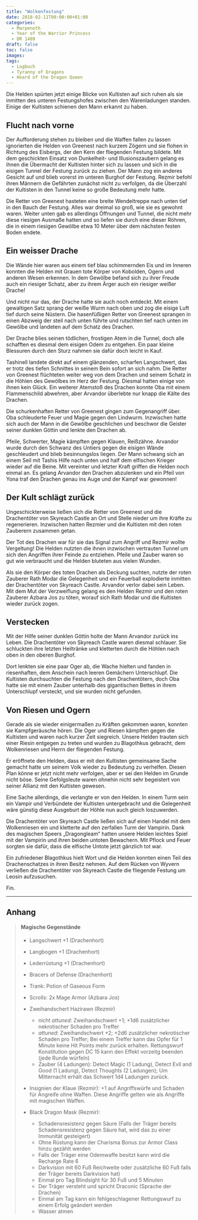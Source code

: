 ```yaml
---
title: "Wolkenfestung"
date: 2018-02-11T00:00:00+01:00
categories:
  - Marpenoth
  - Year of the Warrior Princess
  - DR 1489
draft: false
toc: false
images:
tags: 
  - Logbuch
  - Tyranny of Dragons
  - Hoard of the Dragon Queen
---
```


Die Helden spürten jetzt einige Blicke von Kultisten auf sich ruhen als sie inmitten des unteren Festungshofes zwischen den Warenladungen standen. Einige der Kultisten schienen den Mann erkannt zu haben. 

## Flucht nach vorne

Der Aufforderung stehen zu bleiben und die Waffen fallen zu lassen ignorierten die Helden von Greenest nach kurzem Zögern und sie flohen in Richtung des Eisbergs, der den Kern der fliegenden Festung bildete. Mit dem geschickten Einsatz von Dunkelheit- und Illusionszaubern gelang es ihnen die Übermacht der Kultisten hinter sich zu lassen und sich in die eisigen Tunnel der Festung zurück zu ziehen. Der Mann zog ein anderes Gesicht auf und blieb vorerst im unteren Burghof der Festung. Rezmir befohl ihren Männern die Gefährten zunächst nicht zu verfolgen, da die Überzahl der Kultisten in den Tunnel keine so große Bedeutung mehr hatte.

Die Retter von Greenest hasteten eine breite Wendeltreppe nach unten tief in den Bauch der Festung. Alles war dreimal so groß, wie sie es gewohnt waren. Weiter unten gab es allerdings Öffnungen und Tunnel, die nicht mehr diese riesigen Ausmaße hatten und so liefen sie durch eine dieser Röhren, die in einem riesigen Gewölbe etwa 10 Meter über dem nächsten festen Boden endete.

## Ein weisser Drache

Die Wände hier waren aus einem tief blau schimmernden Eis und im Inneren konnten die Helden mit Grauen tote Körper von Kobolden, Ogern und anderen Wesen erkennen. In dem Gewölbe befand sich zu ihrer Freude auch ein riesiger Schatz, aber zu ihrem Ärger auch ein riesiger weißer Drache!

Und nicht nur das, der Drache hatte sie auch noch entdeckt. Mit einem gewaltigen Satz sprang der weiße Wurm nach oben und zog die eisige Luft tief durch seine Nüstern. Die hasenfüßigen Retter von Greenest sprangen in einen Abzweig der steil nach unten führte und rutschten tief nach unten im Gewölbe und landeten auf dem Schatz des Drachen.

Der Drache blies seinen tödlichen, frostigen Atem in die Tunnel, doch alle schafften es diesmal dem eisigen Odem zu entgehen. Ein paar kleine Blessuren durch den Sturz nahmen sie dafür doch leicht in Kauf.

Tashinell landete direkt auf einem glänzenden, scharfen Langschwert, das er trotz des tiefen Schnittes in seinem Bein sofort an sich nahm. Die Retter von Greenest flüchteten weiter weg von dem Drachen und seinem Schatz in die Höhlen des Gewölbes im Herz der Festung. Diesmal hatten einige von ihnen kein Glück. Ein weiterer Atemstoß des Drachen konnte Oba mit einem Flammenschild abwehren, aber Arvandor überlebte nur knapp die Kälte des Drachen.

Die schurkenhaften Retter von Greenest gingen zum Gegenangriff über. Oba schleuderte Feuer und Magie gegen den Lindwurm. Inzwischen hatte sich auch der Mann in die Gewölbe geschlichen und beschwor die Geister seiner dunklen Göttin und lenkte den Drachen ab. 

Pfeile, Schwerter, Magie kämpften gegen Klauen, Reißzähne. Arvandor wurde durch den Schwanz des Untiers gegen die eisigen Wände geschleudert und blieb besinnungslos liegen. Der Mann schwang sich an einem Seil mit Tashis Hilfe nach unten und half dem elfischen Krieger wieder auf die Beine. Mit vereinter und letzter Kraft griffen die Helden noch einmal an. Es gelang Arvandor den Drachen abzulenken und ein Pfeil von Yona traf den Drachen genau ins Auge und der Kampf war gewonnen!

## Der Kult schlägt zurück

Ungeschickterweise ließen sich die Retter von Greenest und die Drachentöter von Skyreach Castle an Ort und Stelle nieder um ihre Kräfte zu regenerieren. Inzwischen hatten Rezmier und die Kultisten mit den roten Zauberern zusammen getan.

Der Tot des Drachen war für sie das Signal zum Angriff und Rezmir wollte Vergeltung! Die Helden nutzten die ihnen inzwischen vertrauten Tunnel um sich den Angriffen ihrer Feinde zu entziehen. Pfeile und Zauber waren so gut wie verbraucht und die Helden bluteten aus vielen Wunden.

Als sie den Körper des toten Drachen als Deckung suchten, nutzte der roten Zauberer Rath Modar die Gelegenheit und ein Feuerball explodierte inmitten der Drachentöter von Skyreach Castle. Arvandor verlor dabei sein Leben. Mit dem Mut der Verzweiflung  gelang es den Helden Rezmir und den roten Zauberer Azbara Jos zu töten, worauf sich Rath Modar und die Kultisten wieder zurück zogen.

## Verstecken

Mit der Hilfe seiner dunklen Göttin holte der Mann Arvandor zurück ins Leben. Die Drachentöter von Skyreach Castle waren diesmal schlauer. Sie schluckten ihre letzten Heiltränke und kletterten durch die Höhlen nach oben in den oberen Burghof.

Dort lenkten sie eine paar Oger ab, die Wache hielten und fanden in riesenhaften, dem Anschein nach leeren Gemächern Unterschlupf. Die Kultisten durchsuchten die Festung nach den Drachentötern, doch Oba hatte sie mit einem Zauber unterhalb des gigantischen Bettes in ihrem Unterschlupf versteckt, und sie wurden nicht gefunden.

## Von Riesen und Ogern

Gerade als sie wieder einigermaßen zu Kräften gekommen waren, konnten sie Kampfgeräusche hören. Die Oger und Riesen kämpften gegen die Kultisten und waren nach kurzer Zeit siegreich. Unsere Helden trauten sich einer Riesin entgegen zu treten und wurden zu Blagothkus gebracht, dem Wolkenriesen und Herrn der fliegenden Festung. 

Er eröffnete den Helden, dass er mit den Kultisten gemeinsame Sache gemacht hatte um seinem Volk wieder zu Bedeutung zu verhelfen. Diesen Plan könne er jetzt nicht mehr verfolgen, aber er sei den Helden im Grunde nicht böse. Seine Gefolgsleute waren ohnehin nicht sehr begeistert von seiner Allianz mit den Kultisten gewesen. 

Eine Sache allerdings, die verlangte er von den Helden. In einem Turm sein ein Vampir und Verbündete der Kultisten untergebracht und die Gelegenheit wäre günstig diese Ausgeburt der Höhle nun auch gleich loszuwerden. 

Die Drachentöter von Skyreach Castle ließen sich auf einen Handel mit dem Wolkenriesen ein und kletterte auf den zerfallen Turm der Vampirin. Dank des magischen Speers „Dragongleam“ hatten unsere Helden leichtes Spiel mit der Vampirin und ihren beiden untoten Bewachern. Mit Pflock und Feuer sorgten sie dafür, dass die elfische Untote jetzt gänzlich tot war.

Ein zufriedener Blagothkus hielt Wort und die Helden konnten einen Teil des Drachenschatzes in ihren Besitz nehmen. Auf dem Rücken von Wyvern verließen die Drachentöter von Skyreach Castle die fliegende Festung um Leosin aufzusuchen.

Fin.
___
## Anhang

>#### Magische Gegenstände
>
>* Langschwert +1 (Drachenhort)
>
>* Langbogen +1 (Drachenhort)
>
>* Lederrüstung +1 (Drachenhort)
>
>* Bracers of Defense (Drachenhort)
>
>* Trank: Potion of Gaseous Form
>
>* Scrolls: 2x Mage Armor (Azbara Jos)
>* Zweihandschert Hazirawn (Rezmir)
>	* nicht *attuned*: Zweihandschwert +1; +1d6 zusätzlicher nekrotischer Schaden pro Treffer
>	* *attuned*: Zweihandschwert +2; +2d6 zusätzlicher nekrotischer Schaden pro Treffer; Bei einem Treffer kann das Opfer für 1 Minute keine Hit Points mehr zurück erhalten. Rettungswurf Konstitution gegen DC 15 kann den Effekt vorzeitg beenden (jede Runde würfeln)
>	* Zauber (4 Ladungen): Detect Magic (1 Ladung), Detect Evil and Good (1 Ladung), Detect Thoughts (2 Ladungen); Um Mitternacht erhält das Schwert 1d4 Ladungen zurück.
>
>
>* Insignien der Klaue (Rezmir): +1 auf Angriffswürfe und Schaden für Angreife ohne Waffen. Diese Angriffe gelten wie als Angriffe mit magischen Waffen.
>
>* Black Dragon Mask (Rezmir):
>	* Schadensresistenz gegen Säure (Falls der Träger bereits Schadensresistenz gegen Säure hat, wird das zu einer Immunität gesteigert)
>	* Ohne Rüstung kann der Charisma Bonus zur Armor Class hinzu gezählt werden
>	* Falls der Träger eine Odemwaffe besitzt kann wird die Recharge Rate 6
>	* Darkvision mit 60 Fuß Reichweite oder zusätzliche 60 Fuß falls der Träger bereits Darkvision hat)
>	* Einmal pro Tag Blindsight für 30 Fuß und 5 Minuten
>	* Der Träger versteht und spricht Draconic (Sprache der Drachen)
>	* Einmal am Tag kann ein fehlgeschlagener Rettungswurf zu einem Erfolg geändert werden
>	* Wasser atmen
